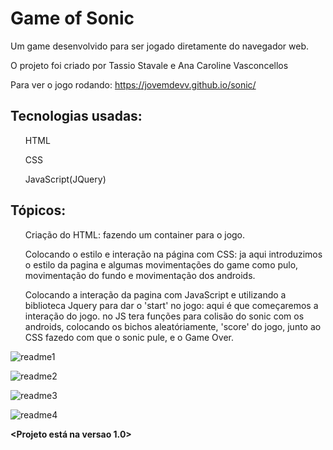 # Game of Sonic 

Um game desenvolvido para ser jogado diretamente do navegador web.

O projeto foi criado por Tassio Stavale e Ana Caroline Vasconcellos

Para ver o jogo rodando: https://jovemdevv.github.io/sonic/

## Tecnologias usadas:

<ul>HTML</ul>
<ul>CSS</ul>
<ul>JavaScript(JQuery)</ul>

## Tópicos:
<ul>
Criação do HTML: fazendo um container para o jogo.</ul>
<ul>Colocando o estilo e interação na página com CSS: ja aqui introduzimos o estilo da pagina e algumas movimentações do game como pulo, movimentação do fundo e movimentação dos androids.</ul>
<ul>Colocando a interação da pagina com JavaScript e utilizando a biblioteca Jquery para dar o 'start' no jogo: aqui é que começaremos a interação do jogo. no JS tera funções para colisão do sonic com os androids, colocando os bichos aleatóriamente, 'score' do jogo, junto ao CSS fazedo com que o sonic pule, e o Game Over.</ul>

![readme1](https://user-images.githubusercontent.com/101136752/205190184-ced8bb6f-cbe3-4b4d-8613-c0a7fca16622.png)

![readme2](https://user-images.githubusercontent.com/101136752/205190221-6d344665-af5d-44de-85ba-73f57eda4736.png)

![readme3](https://user-images.githubusercontent.com/101136752/205190247-86d7e2cb-e5e6-4235-b1fe-2005a9d224f5.png)

![readme4](https://user-images.githubusercontent.com/101136752/205190270-9aa2cb07-a4b5-42b5-8441-5fa7af48c75e.png)

**<Projeto está na versao 1.0>**
